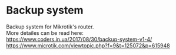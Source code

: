 # Backup system
Backup system for Mikrotik's router.</br>
More detailes can be read here:</br>
https://www.coders.in.ua/2017/08/30/backup-system-v1-4/</br>
https://www.microtik.com/viewtopic.php?f=9&t=125072&p=615948
